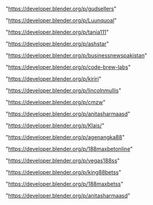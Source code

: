 "https://developer.blender.org/p/gudsellers"

"https://developer.blender.org/p/Luunquoal"

"https://developer.blender.org/p/tania111"

"https://developer.blender.org/p/ashstar"

"https://developer.blender.org/p/businessnewspakistan"

"https://developer.blender.org/p/code-brew-labs"

"https://developer.blender.org/p/kiriri"

"https://developer.blender.org/p/lincolnmullis"

"https://developer.blender.org/p/cmzw"

"https://developer.blender.org/p/anitasharmaasd"

"https://developer.blender.org/p/Klais/"

 
"https://developer.blender.org/p/agenangka88"


"https://developer.blender.org/p/188maxbetonline"


"https://developer.blender.org/p/vegas188ss"


"https://developer.blender.org/p/king88betss"


"https://developer.blender.org/p/188maxbetss"


"https://developer.blender.org/p/anitasharmaasd"


 
